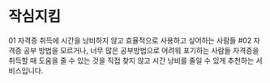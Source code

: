 # 작심지킴
01 자격증 취득에 시간을 낭비하지 않고 효율적으로 사용하고 싶어하는 사람들
#02 자격증 공부 방법을 모르거나, 너무 많은 공부방법으로 어려워 포기하는 사람들
자격증을 취득할 때 도움을 줄 수 있는 것을 직접 찾지 않고 시간 낭비를 줄일 수 있게 추천하는 서비스입니다.
